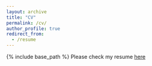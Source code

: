 ```yaml
---
layout: archive
title: "CV"
permalink: /cv/
author_profile: true
redirect_from:
  - /resume
---
```


{% include base_path %}
Please check my resume [here](https://github.com/zehao-zhao/me/files/AndyZhao_resume_2024_jan.pdf)

  
